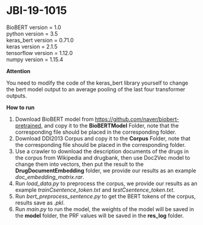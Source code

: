 # JBI-19-1015
BioBERT version = 1.0  
python version = 3.5  
keras_bert version = 0.71.0  
keras version = 2.1.5  
tensorflow version = 1.12.0  
numpy version = 1.15.4

**Attention**

You need to modify the code of the keras_bert library yourself to change the bert model output to an average pooling of the last four transformer outputs.

**How to run**

1. Download BioBERT model from https://github.com/naver/biobert-pretrained, and copy it to the **BioBERTModel** Folder, note that the corresponding file should be placed in the corresponding folder.
2. Download DDI2013 Corpus and copy it to the **Corpus** Folder,  note that the corresponding file should be placed in the corresponding folder.
4. Use a crawler to download the description documents of the drugs in the corpus from Wikipedia and drugbank, then use Doc2Vec model to change them into vectors, then put the result to the **DrugDocumentEmbedding** folder, we provide our results as an example *doc_embedding_matrix.rar*.
5. Run *load_data.py* to preprocess the corpus, we provide our results as an example *trainCsentence_token.txt* and *testCsentence_token.txt*. 
6. Run *bert_preprocess_sentence.py* to get the BERT tokens of the corpus, results save as *.pkl*. 
7. Run *main.py* to run the model, the weights of the model will be saved in the **model** folder, the PRF values will be saved in the **res_log** folder. 
